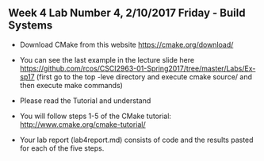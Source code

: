 ## Week 4 Lab  Number 4,  2/10/2017 Friday - Build Systems

- Download CMake from this website https://cmake.org/download/

- You can see the last example in the lecture slide here https://github.com/rcos/CSCI2963-01-Spring2017/tree/master/Labs/Ex-sp17  (first go to the top -leve directory and execute cmake source/  and then execute make commands)

- Please read the Tutorial and understand

- You will follow steps 1-5 of the CMake tutorial: http://www.cmake.org/cmake-tutorial/

- Your lab report (lab4report.md)  consists of code and the results pasted for each of the five steps.

